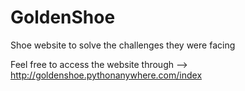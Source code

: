 # GoldenShoe
Shoe website to solve the challenges they were facing

Feel free to access the website through --> http://goldenshoe.pythonanywhere.com/index
